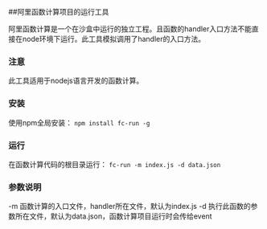 ##阿里函数计算项目的运行工具

阿里函数计算是一个在沙盒中运行的独立工程。且函数的handler入口方法不能直接在node环境下运行。此工具模拟调用了handler的入口方法。

### 注意
此工具适用于nodejs语言开发的函数计算。

### 安装
使用npm全局安装：
    ```
    npm install fc-run -g
    ```

### 运行
在函数计算代码的根目录运行：
    ```
    fc-run -m index.js -d data.json
    ```

### 参数说明
-m 函数计算的入口文件，handler所在文件，默认为index.js
-d 执行此函数的参数所在文件，默认为data.json，函数计算项目运行时会传给event

